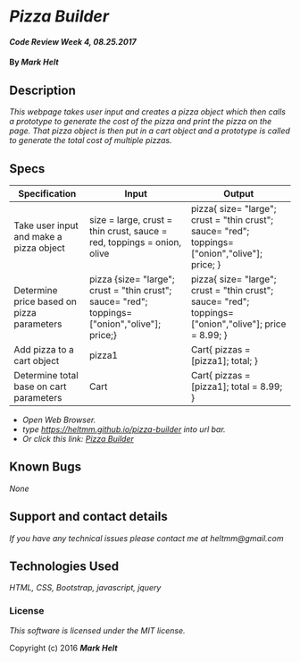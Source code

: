 # _Pizza Builder_

#### _Code Review Week 4, 08.25.2017_

#### By _**Mark Helt**_

## Description

_This webpage takes user input and creates a pizza object which then calls a prototype to generate the cost of the pizza and print the pizza on the page.  That pizza object is then put in a cart object and a prototype is called to generate the total cost of multiple pizzas._

## Specs
| **Specification**                         | **Input**                                                                                     | **Output**                                                                                            |
|-------------------------------------------|-----------------------------------------------------------------------------------------------|-------------------------------------------------------------------------------------------------------|
| Take user input and make a pizza object   | size = large, crust = thin crust, sauce = red, toppings = onion, olive                        | pizza{ size= "large"; crust = "thin crust"; sauce= "red"; toppings=["onion","olive"]; price; }        |
| Determine price based on pizza parameters | pizza {size= "large"; crust = "thin crust"; sauce= "red"; toppings=["onion","olive"]; price;} | pizza{ size= "large"; crust = "thin crust"; sauce= "red"; toppings=["onion","olive"]; price = 8.99; } |
| Add pizza to a cart object                | pizza1                                                                                        | Cart{ pizzas = [pizza1]; total; }                                                                     |
| Determine total base on cart parameters   | Cart                                                                                          | Cart{ pizzas =[pizza1]; total = 8.99; }                                                               |## Setup

* _Open Web Browser._
* _type https://heltmm.github.io/pizza-builder into url bar._
* _Or click this link: [Pizza Builder](https://heltmm.github.io/pizza-builder)_

## Known Bugs

_None_

## Support and contact details

_If you have any technical issues please contact me at_
_heltmm@gmail.com_

## Technologies Used

_HTML, CSS, Bootstrap, javascript, jquery_

### License

*This software is licensed under the MIT license.*

Copyright (c) 2016 **_Mark Helt_**
